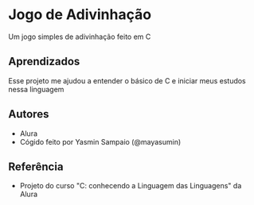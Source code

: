 # Jogo de Adivinhação

Um jogo simples de adivinhação feito em C


## Aprendizados

Esse projeto me ajudou a entender o básico de C e iniciar meus estudos nessa linguagem

## Autores

- Alura
- Cógido feito por Yasmin Sampaio (@mayasumin)


## Referência

- Projeto do curso "C: conhecendo a Linguagem das Linguagens" da Alura
